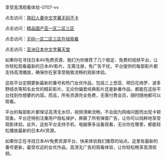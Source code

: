 
享受高清观看体验-0707-vv


点击访问：<a href="https://rtj-3zo.pages.dev/">熟妇人妻中文字幕无码不卡</a>

点击访问：<a href="https://vassv.pages.dev/">精品国产亚一区二区三区</a>

点击访问：<a href="https://fdhf-454.pages.dev/">无码一区二区三区在线观看</a>

点击访问：<a href="https://gfd-5xg.pages.dev/">亚洲日本中文字幕天堂</a>

如果你在寻找日本AV免费资源，我们为你推荐了几个稳定、免费的视频平台，让你轻松观看最新的日本AV影片。无需注册，免广告干扰，平台提供的每部影片都支持高清播放，确保你在家享受极致流畅的观影体验。

这些平台定期更新最新的番号和热门女优作品，包括三上悠亚、明日花绮罗、波多野结衣等知名女优的精彩影片。无论你偏爱经典影片还是新番作品，都能在这些平台找到你想要的内容。而且，所有资源完全免费，无需付费会员，随时随地都可以观看。

平台的每部影片都保证高清无水印，视频清晰流畅，不会因为网络问题而出现卡顿现象。平台还特别注重用户隐私保护，屏蔽了所有弹窗广告，让你可以纯粹地享受观影体验。此外，这些平台支持手机、电脑等多设备观看，无论你在哪里，都能轻松播放最新的日本AV资源。

如果你正在寻找日本AV免费资源平台，快来体验我们推荐的站点。这里有最新的番号更新，最受欢迎的女优作品，高清无广告的观看体验，让你轻松畅享高清视频。


<span style="display:none;">[Canonical link](https://github.com/vv20250707/vv06 ）</span>
